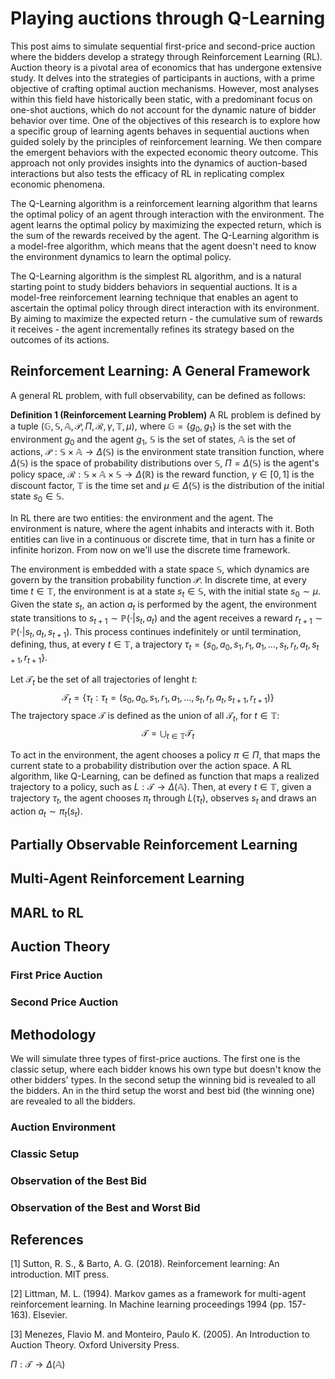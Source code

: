
# Playing auctions through  Q-Learning

This post aims to simulate sequential first-price and second-price auction where the bidders develop a strategy through Reinforcement Learning (RL). Auction theory is a pivotal area of economics that has undergone extensive study. It delves into the strategies of participants in auctions, with a prime objective of crafting optimal auction mechanisms. However, most analyses within this field have historically been static, with a predominant focus on one-shot auctions, which do not account for the dynamic nature of bidder behavior over time. One of the objectives of this research is to explore how a specific group of learning agents behaves in sequential auctions when guided solely by the principles of reinforcement learning. We then compare the emergent behaviors with the expected economic theory outcome. This approach not only provides insights into the dynamics of auction-based interactions but also tests the efficacy of RL in replicating complex economic phenomena.

The Q-Learning algorithm is a reinforcement learning algorithm that learns the optimal policy of an agent through interaction with the environment. The agent learns the optimal policy by maximizing the expected return, which is the sum of the rewards received by the agent. The Q-Learning algorithm is a model-free algorithm, which means that the agent doesn't need to know the environment dynamics to learn the optimal policy.

The Q-Learning algorithm is the simplest RL algorithm, and is a natural starting point to study bidders behaviors in sequential auctions. It is a model-free reinforcement learning technique that enables an agent to ascertain the optimal policy through direct interaction with its environment. By aiming to maximize the expected return - the cumulative sum of rewards it receives - the agent incrementally refines its strategy based on the outcomes of its actions.

## Reinforcement Learning: A General Framework

A general RL problem, with full observability, can be defined as follows:

**Definition 1 (Reinforcement Learning Problem)** A RL problem is defined by a tuple $\left(\mathbb{G},\mathbb{S},\mathbb{A},\mathcal{P},\Pi,\mathcal{R},\gamma,\mathbb{T},\mu \right)$, where $\mathbb{G} = \{g_{0},g_{1}\}$ is the set with the environment $g_{0}$ and the agent $g_{1}$, $\mathbb{S}$ is the set of states, $\mathbb{A}$ is the set of actions, $\mathcal{P}: \mathbb{S} \times \mathbb{A} \to \Delta(\mathbb{S})$ is the environment state transition function, where $\Delta (\mathbb{S})$ is the space of probability distributions over $\mathbb{S}$, $\Pi = \Delta (\mathbb{S})$ is the agent's policy space, $\mathcal{R}: \mathbb{S} \times \mathbb{A} \times \mathbb{S} \to \Delta (\mathbb{R})$ is the reward function, $\gamma \in [0,1]$ is the discount factor, $\mathbb{T}$ is the time set and $\mu \in \Delta (\mathbb{S})$ is the distribution of the initial state $s_{0} \in \mathbb{S}$.


In RL there are two entities: the environment and the agent. The environment is nature, where the agent inhabits and interacts with it. Both entities can live in a continuous or discrete time, that in turn has a finite or infinite horizon. From now on we'll use the discrete time framework.

The environment is embedded with a state space $\mathbb{S}$, which dynamics are govern by the transition probability function $\mathcal{P}$. In discrete time, at every time $t \in \mathbb{T}$, the environment is at a state $s_{t} \in \mathbb{S}$, with the initial state $s_{0} \sim \mu$. Given the state $s_{t}$, an action $a_{t}$ is performed by the agent, the environment state transitions to $s_{t+1} \sim \mathbb{P}(\cdot | s_{t},a_{t})$ and the agent receives a reward $r_{t+1} \sim \mathbb{P}(\cdot | s_{t},a_{t},s_{t+1})$. This process continues indefinitely or until termination, defining, thus, at every $t \in \mathbb{T}$, a trajectory $\tau_{t} = \left\{s_{0},a_{0}, s_{1},r_{1},a_{1},\dots,s_{t},r_{t},a_{t},s_{t+1},r_{t+1} \right\}$.

Let $\mathcal{T}_{t}$ be the set of all trajectories of lenght $t$:
$$
\begin{equation*}
	\mathcal{T}_{t} = \left\{\tau_{t} : \tau_{t}=(s_{0},a_{0}, s_{1},r_{1},a_{1},\dots,s_{t},r_{t},a_{t},s_{t+1},r_{t+1})\right\}
\end{equation*}
$$
The trajectory space $\mathcal{T}$ is defined as the union of all $\mathcal{T}_{t}$, for $t \in \mathbb{T}$:
$$
\begin{equation*}
	\mathcal{T} = \bigcup_{t \in \mathbb{T}} \mathcal{T}_{t}
\end{equation*}
$$

To act in the environment, the agent chooses a policy $\pi \in \Pi$, that maps the current state to a probability distribution over the action space. A RL algorithm, like Q-Learning, can be defined as function that maps a realized trajectory to a policy, such as $L: \mathcal{T} \to \Delta(\mathbb{A})$. Then, at every $t \in \mathbb{T}$, given a trajectory $\tau_{t}$, the agent chooses $\pi_{t}$ through $L(\tau_{t})$, observes $s_{t}$ and draws an action $a_{t} \sim \pi_{t}(s_{t})$.

## Partially Observable Reinforcement Learning

## Multi-Agent Reinforcement Learning

## MARL to RL

## Auction Theory
### First Price Auction
### Second Price Auction

## Methodology

We will simulate three types of first-price auctions. The first one is the classic setup, where each bidder knows his own type but doesn't know the other bidders' types. In the second setup the winning bid is revealed to all the bidders. An in the third setup the worst and best bid (the winning one) are revealed to all the bidders.



### Auction Environment
### Classic Setup
### Observation of the Best Bid 
### Observation of the Best and Worst Bid






## References

[1] Sutton, R. S., & Barto, A. G. (2018). Reinforcement learning: An introduction. MIT press.

[2] Littman, M. L. (1994). Markov games as a framework for multi-agent reinforcement learning. In Machine learning proceedings 1994 (pp. 157-163). Elsevier.

[3] Menezes, Flavio M. and Monteiro, Paulo K. (2005). An Introduction to Auction Theory. Oxford University Press.




$\Pi: \mathcal{T} \to \Delta(\mathbb{A})$
